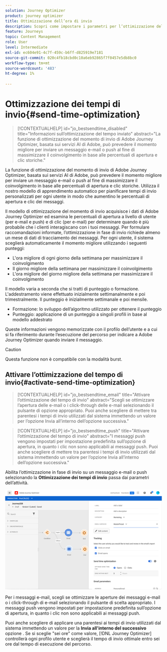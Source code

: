 ```yaml
---
solution: Journey Optimizer
product: journey optimizer
title: Ottimizzazione dell’ora di invio
description: Scopri come impostare i parametri per l’ottimizzazione del tempo di invio nei messaggi
feature: Journeys
topic: Content Management
role: User
level: Intermediate
exl-id: ec604e91-4c7f-459c-b6ff-d825919e7181
source-git-commit: 020c4fb18cbd0c10a6eb92865f7f0457e5db8bc0
workflow-type: tm+mt
source-wordcount: '483'
ht-degree: 1%

---
```


# Ottimizzazione dei tempi di invio{#send-time-optimization}

>[!CONTEXTUALHELP]
>id="jo_bestsendtime_disabled"
>title="Informazioni sull’ottimizzazione del tempo inviato"
>abstract="La funzione di ottimizzazione del momento di invio di Adobe Journey Optimizer, basata sui servizi AI di Adobe, può prevedere il momento migliore per inviare un messaggio e-mail o push al fine di massimizzare il coinvolgimento in base alle percentuali di apertura e clic storiche."

La funzione di ottimizzazione del momento di invio di Adobe Journey Optimizer, basata sui servizi AI di Adobe, può prevedere il momento migliore per inviare un messaggio e-mail o push al fine di massimizzare il coinvolgimento in base alle percentuali di apertura e clic storiche. Utilizza il nostro modello di apprendimento automatico per pianificare tempi di invio personalizzati per ogni utente in modo che aumentino le percentuali di apertura e clic dei messaggi.

Il modello di ottimizzazione del momento di invio acquisisce i dati di Adobe Journey Optimizer ed esamina le percentuali di apertura a livello di utente (per e-mail e push) e di clic (per e-mail) per determinare quando è più probabile che i clienti interagiscano con i tuoi messaggi. Per formulare raccomandazioni informate, l’ottimizzazione in fase di invio richiede almeno un mese di dati di tracciamento dei messaggi. Per ogni utente, il sistema sceglierà automaticamente il momento migliore utilizzando i seguenti punteggi:

* L&#39;ora migliore di ogni giorno della settimana per massimizzare il coinvolgimento
* Il giorno migliore della settimana per massimizzare il coinvolgimento
* L&#39;ora migliore del giorno migliore della settimana per massimizzare il coinvolgimento

Il modello varia a seconda che si tratti di punteggio o formazione. L&#39;addestramento viene effettuato inizialmente settimanalmente e poi trimestralmente. Il punteggio è inizialmente settimanale e poi mensile.

* Formazione: lo sviluppo dell’algoritmo utilizzato per ottenere il punteggio
* Punteggio: applicazione di un punteggio a singoli profili in base al modello addestrato

Queste informazioni vengono memorizzate con il profilo dell’utente e a cui si fa riferimento durante l’esecuzione del percorso per indicare a Adobe Journey Optimizer quando inviare il messaggio.

>[!CAUTION]
>
>Questa funzione non è compatibile con la modalità burst.

## Attivare l’ottimizzazione del tempo di invio{#activate-send-time-optimization}

>[!CONTEXTUALHELP]
>id="jo_bestsendtime_email"
>title="Attivare l’ottimizzazione del tempo di invio"
>abstract="Scegli se ottimizzare l’apertura delle e-mail o i click-through delle e-mail selezionando il pulsante di opzione appropriato. Puoi anche scegliere di mettere tra parentesi i tempi di invio utilizzati dal sistema immettendo un valore per l’opzione Invia all’interno dell’opzione successiva."

>[!CONTEXTUALHELP]
>id="jo_bestsendtime_push"
>title="Attivare l’ottimizzazione del tempo di invio"
>abstract="I messaggi push vengono impostati per impostazione predefinita sull’opzione di apertura, in quanto i clic non sono applicabili ai messaggi push. Puoi anche scegliere di mettere tra parentesi i tempi di invio utilizzati dal sistema immettendo un valore per l’opzione Invia all’interno dell’opzione successiva."

Abilita l’ottimizzazione in fase di invio su un messaggio e-mail o push selezionando la **Ottimizzazione dei tempi di invio** passa dai parametri dell’attività.

![](../building-journeys/assets/jo-message5.png)

Per i messaggi e-mail, scegli se ottimizzare le aperture dei messaggi e-mail o i click-through di e-mail selezionando il pulsante di scelta appropriato. I messaggi push vengono impostati per impostazione predefinita sull’opzione di apertura, in quanto i clic non sono applicabili ai messaggi push.

Puoi anche scegliere di applicare una parentesi ai tempi di invio utilizzati dal sistema immettendo un valore per la **Invia all&#39;interno del successivo** opzione . Se si sceglie &quot;sei ore&quot; come valore, [!DNL Journey Optimizer] controllerà ogni profilo utente e sceglierà il tempo di invio ottimale entro sei ore dal tempo di esecuzione del percorso.
